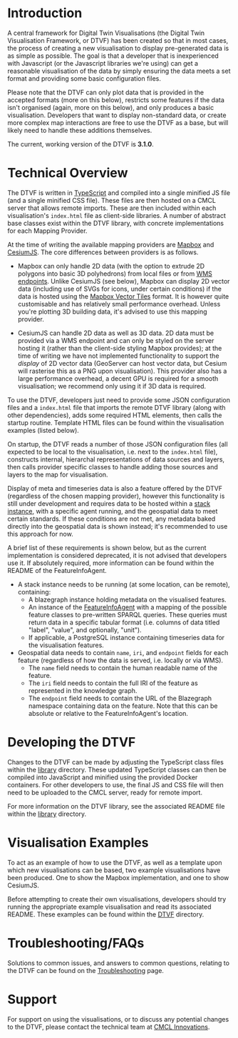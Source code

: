 # Introduction

A central framework for Digital Twin Visualisations (the Digital Twin Visualisation Framework, or DTVF) has been created so that in most cases, the process of creating a new visualisation to display pre-generated data is as simple as possible. The goal is that a developer that is inexperienced with Javascript (or the Javascript libraries we're using) can get a reasonable visualisation of the data by simply ensuring the data meets a set format and providing some basic configuration files.

Please note that the DTVF can only plot data that is provided in the accepted formats (more on this below), restricts some features if the data isn't organised (again, more on this below), and only produces a basic visualisation. Developers that want to display non-standard data, or create more complex map interactions are free to use the DTVF as a base, but will likely need to handle these additions themselves.

The current, working version of the DTVF is **3.1.0**.

# Technical Overview

The DTVF is written in [TypeScript](https://www.typescriptlang.org/) and compiled into a single minified JS file (and a single minified CSS file). These files are then hosted on a CMCL server that allows remote imports. These are then included within each visualisation's `index.html` file as client-side libraries. A number of abstract base classes exist within the DTVF library, with concrete implementations for each Mapping Provider.

At the time of writing the available mapping providers are [Mapbox](https://www.mapbox.com/) and [CesiumJS](https://cesium.com/platform/cesiumjs/). The core differences between providers is as follows.

* Mapbox can only handle 2D data (with the option to extrude 2D polygons into basic 3D polyhedrons) from local files or from [WMS endpoints](https://en.wikipedia.org/wiki/Web_Map_Service). Unlike CesiumJS (see below), Mapbox can display 2D vector data (including use of SVGs for icons, under certain conditions) if the data is hosted using the [Mapbox Vector Tiles](https://docs.mapbox.com/data/tilesets/guides/vector-tiles-introduction/) format. It is however quite customisable and has relatively small performance overhead. Unless you're plotting 3D building data, it's advised to use this mapping provider.

* CesiumJS can handle 2D data as well as 3D data. 2D data must be provided via a WMS endpoint and can only be styled on the server hosting it (rather than the client-side styling Mapbox provides); at the time of writing we have not implemented functionality to support the _display_ of 2D vector data (GeoServer can host vector data, but Cesium will rasterise this as a PNG upon visualisation). This provider also has a large performance overhead, a decent GPU is required for a smooth visualisation; we recommend only using it if 3D data is required.

To use the DTVF, developers just need to provide some JSON configuration files and a `index.html` file that imports the remote DTVF library (along with other dependencies), adds some required HTML elements, then calls the startup routine. Template HTML files can be found within the visualisation examples (listed below).

On startup, the DTVF reads a number of those JSON configuration files (all expected to be local to the visualisation, i.e. next to the `index.html` file), constructs internal, hierarchal representations of data sources and layers, then calls provider specific classes to handle adding those sources and layers to the map for visualisation.

Display of meta and timeseries data is also a feature offered by the DTVF (regardless of the chosen mapping provider), however this functionality is still under development and requires data to be hosted within a [stack instance](https://github.com/cambridge-cares/TheWorldAvatar/tree/main/Deploy/stacks/dynamic/stack-manager), with a specific agent running, and the geospatial data to meet certain standards. If these conditions are not met, any metadata baked directly into the geospatial data is shown instead; it's recommended to use this approach for now.

A brief list of these requirements is shown below, but as the current implementation is considered deprecated, it is not advised that developers use it. If absolutely required, more information can be found within the README of the FeatureInfoAgent.

* A stack instance needs to be running (at some location, can be remote), containing:
  * A blazegraph instance holding metadata on the visualised features.
  * An instance of the [FeatureInfoAgent](https://github.com/cambridge-cares/TheWorldAvatar/tree/dev-feature-info-agent/Agents/FeatureInfoAgent) with a mapping of the possible feature classes to pre-written SPARQL queries. These queries must return data in a specific tabular format (i.e. columns of data titled "label", "value", and optionally, "unit").
  * If applicable, a PostgreSQL instance containing timeseries data for the visualisation features.
* Geospatial data needs to contain `name`, `iri`, and `endpoint` fields for each feature (regardless of how the data is served, i.e. locally or via WMS).
  * The `name` field needs to contain the human readable name of the feature.
  * The `iri` field needs to contain the full IRI of the feature as represented in the knowledge graph.
  * The `endpoint` field needs to contain the URL of the Blazegraph namespace containing data on the feature. Note that this can be absolute or relative to the FeatureInfoAgent's location.

# Developing the DTVF

Changes to the DTVF can be made by adjusting the TypeScript class files within the [library](https://github.com/cambridge-cares/TheWorldAvatar/tree/main/web/digital-twin-vis-framework/library) directory. These updated TypeScript classes can then be compiled into JavaScript and minified using the provided Docker containers. For other developers to use, the final JS and CSS file will then need to be uploaded to the CMCL server, ready for remote import.

For more information on the DTVF library, see the associated README file within the [library](https://github.com/cambridge-cares/TheWorldAvatar/tree/main/web/digital-twin-vis-framework/library) directory.

# Visualisation Examples

To act as an example of how to use the DTVF, as well as a template upon which new visualisations can be based, two example visualisations have been produced. One to show the Mapbox implementation, and one to show CesiumJS.

Before attempting to create their own visualisations, developers should try running the appropriate example visualisation and read its associated README. These examples can be found within the [DTVF](https://github.com/cambridge-cares/TheWorldAvatar/tree/main/web/digital-twin-vis-framework) directory.

# Troubleshooting/FAQs

Solutions to common issues, and answers to common questions, relating to the DTVF can be found on the [Troubleshooting](https://github.com/cambridge-cares/TheWorldAvatar/wiki/DTVF:-Troubleshooting) page.

# Support

For support on using the visualisations, or to discuss any potential changes to the DTVF, please contact the technical team at [CMCL Innovations](https://cmclinnovations.com/).
